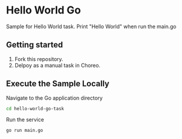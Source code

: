 # Hello World Go

Sample for Hello World task. Print "Hello World" when run the main.go

## Getting started

1. Fork this repository.
2. Delpoy as a manual task in Choreo.

## Execute the Sample Locally

Navigate to the Go application directory

```bash
cd hello-world-go-task
```

Run the service

```shell
go run main.go
```
